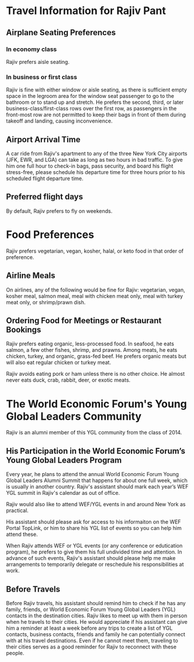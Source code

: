 # Travel Information for Rajiv Pant

## Airplane Seating Preferences

### In economy class
Rajiv prefers aisle seating.

### In business or first class
Rajiv is fine with either window or aisle seating, as there is sufficient empty space in the legroom area for the window seat passenger to go to the bathroom or to stand up and stretch. He prefers the second, third, or later business-class/first-class rows over the first row, as passengers in the front-most row are not permitted to keep their bags in front of them during takeoff and landing, causing inconvenience.

## Airport Arrival Time
A car ride from Rajiv's apartment to any of the three New York City airports (JFK, EWR, and LGA) can take as long as two hours in bad traffic. To give him one full hour to check-in bags, pass security, and board his flight stress-free, please schedule his departure time for three hours prior to his scheduled flight departure time.

## Preferred flight days
By default, Rajiv prefers to fly on weekends.

# Food Preferences
Rajiv prefers vegetarian, vegan, kosher, halal, or keto food in that order of preference.

## Airline Meals
On airlines, any of the following would be fine for Rajiv: vegetarian, vegan, kosher meal, salmon meal, meal with chicken meat only, meal with turkey meat only, or shrimp/prawn dish.

## Ordering Food for Meetings or Restaurant Bookings
Rajiv prefers eating organic, less-processed food. In seafood, he eats salmon, a few other fishes, shrimp, and prawns. Among meats, he eats chicken, turkey, and organic, grass-fed beef. He prefers organic meats but will also eat regular chicken or turkey meat.

Rajiv avoids eating pork or ham unless there is no other choice. He almost never eats duck, crab, rabbit, deer, or exotic meats.

# The World Economic Forum's Young Global Leaders Community
Rajiv is an alumni member of this YGL community from the class of 2014.

## His Participation in the World Economic Forum’s Young Global Leaders Program
Every year, he plans to attend the annual World Economic Forum Young Global Leaders Alumni Summit that happens for about one full week, which is usually in another country. Rajiv's assistant should mark each year’s WEF YGL summit in Rajiv's calendar as out of office. 

Rajiv would also like to attend WEF/YGL events in and around New York as practical. 

His assistant should please ask for access to his informaiton on the WEF Portal TopLink, or him to share his YGL list of events so you can help him attend these.

When Rajiv attends WEF or YGL events (or any conference or edutication program), he prefers to give them his full undivided time and attention. In advance of such events, Rajiv's assistant should please help me make arrangements to temporarily delegate or reschedule his responsibilities at work. 

## Before Travels
Before Rajiv travels, his assistant should remind him to check if he has any family, friends, or World Economic Forum Young Global Leaders (YGL) contacts in the destination cities. Rajiv likes to meet up with them in person when he travels to their cities. He would appreciate if his assistant can give him a reminder at least a week before any trips to create a list of YGL contacts, business contacts, friends and family he can potentially connect with at his travel destinations. Even if he cannot meet them, traveling to their cities serves as a good reminder for Rajiv to reconnect with these people.
